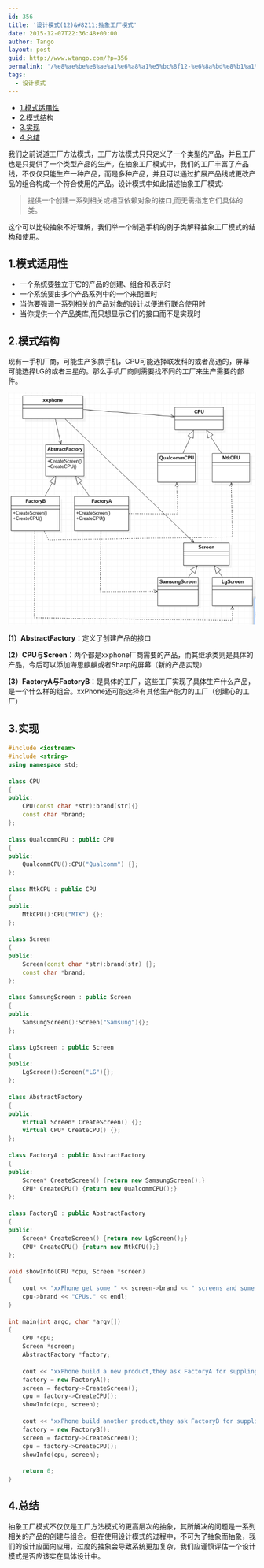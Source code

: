 ```yaml
---
id: 356
title: '设计模式(12)&#8211;抽象工厂模式'
date: 2015-12-07T22:36:48+00:00
author: Tango
layout: post
guid: http://www.wtango.com/?p=356
permalink: '/%e8%ae%be%e8%ae%a1%e6%a8%a1%e5%bc%8f12-%e6%8a%bd%e8%b1%a1%e5%b7%a5%e5%8e%82%e6%a8%a1%e5%bc%8f/'
tags:
  - 设计模式
---
```

- [1.模式适用性](#1模式适用性)
- [2.模式结构](#2模式结构)
- [3.实现](#3实现)
- [4.总结](#4总结)

我们之前说道工厂方法模式，工厂方法模式只只定义了一个类型的产品，并且工厂也是只提供了一个类型产品的生产。在抽象工厂模式中，我们的工厂丰富了产品线，不仅仅只能生产一种产品，而是多种产品，并且可以通过扩展产品线或更改产品的组合构成一个符合使用的产品。设计模式中如此描述抽象工厂模式:

> 提供一个创建一系列相关或相互依赖对象的接口,而无需指定它们具体的类。

这个可以比较抽象不好理解，我们举一个制造手机的例子类解释抽象工厂模式的结构和使用。

## 1.模式适用性

  * 一个系统要独立于它的产品的创建、组合和表示时
  * 一个系统要由多个产品系列中的一个来配置时
  * 当你要强调一系列相关的产品对象的设计以便进行联合使用时
  * 当你提供一个产品类库,而只想显示它们的接口而不是实现时

## 2.模式结构

现有一手机厂商，可能生产多款手机，CPU可能选择联发科的或者高通的，屏幕可能选择LG的或者三星的。那么手机厂商则需要找不同的工厂来生产需要的部件。

![](../wp-content/uploads/2015/12/AbstractFactory.png)

**(1）AbstractFactory**：定义了创建产品的接口

**(2）CPU与Screen**：两个都是xxphone厂商需要的产品，而其继承类则是具体的产品，今后可以添加海思麒麟或者Sharp的屏幕（新的产品实现）

**(3）FactoryA与FactoryB**：是具体的工厂，这些工厂实现了具体生产什么产品，是一个什么样的组合。xxPhone还可能选择有其他生产能力的工厂（创建心的工厂）

## 3.实现

```c++
#include <iostream>
#include <string>
using namespace std;

class CPU
{
public:
	CPU(const char *str):brand(str){}
	const char *brand;
};

class QualcommCPU : public CPU
{
public:
	QualcommCPU():CPU("Qualcomm") {};
};

class MtkCPU : public CPU
{
public:
	MtkCPU():CPU("MTK") {};
};

class Screen
{
public:
	Screen(const char *str):brand(str) {};
	const char *brand;
};

class SamsungScreen : public Screen
{
public:
	SamsungScreen():Screen("Samsung"){};
};

class LgScreen : public Screen
{
public:
	LgScreen():Screen("LG"){};
};

class AbstractFactory
{
public:
	virtual Screen* CreateScreen() {};
	virtual CPU* CreateCPU() {};
};

class FactoryA : public AbstractFactory
{
public:
	Screen* CreateScreen() {return new SamsungScreen();}
	CPU* CreateCPU() {return new QualcommCPU();}
};

class FactoryB : public AbstractFactory
{
public:
	Screen* CreateScreen() {return new LgScreen();}
	CPU* CreateCPU() {return new MtkCPU();}
};

void showInfo(CPU *cpu, Screen *screen)
{
	cout << "xxPhone get some " << screen->brand << " screens and some " <<
	cpu->brand << "CPUs." << endl;
}

int main(int argc, char *argv[])
{
	CPU *cpu;
	Screen *screen;
	AbstractFactory *factory;

	cout << "xxPhone build a new product,they ask FactoryA for suppling" << endl;
	factory = new FactoryA();
	screen = factory->CreateScreen();
	cpu = factory->CreateCPU();
	showInfo(cpu, screen);

	cout << "xxPhone build another product,they ask FactoryB for suppling" << endl;
	factory = new FactoryB();
	screen = factory->CreateScreen();
	cpu = factory->CreateCPU();
	showInfo(cpu, screen);

	return 0;
}
```

## 4.总结

抽象工厂模式不仅仅是工厂方法模式的更高层次的抽象，其所解决的问题是一系列相关的产品的创建与组合。但在使用设计模式的过程中，不可为了抽象而抽象，我们的设计应面向应用，过度的抽象会导致系统更加复杂，我们应谨慎评估一个设计模式是否应该实在具体设计中。